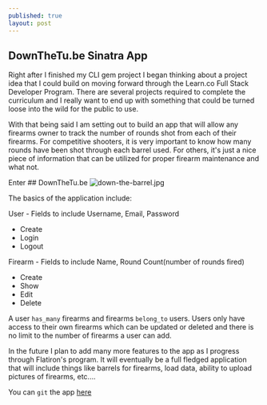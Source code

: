 ```yaml
---
published: true
layout: post
---
```

## DownTheTu.be Sinatra App

Right after I finished my CLI gem project I began thinking about a project idea that I could build on moving forward through the Learn.co Full Stack Developer Program. There are several projects required to complete the curriculum and I really want to end up with something that could be turned loose into the wild for the public to use.

With that being said I am setting out to build an app that will allow any firearms owner to track the number of rounds shot from each of their firearms. For competitive shooters, it is very important to know how many rounds have been shot through each barrel used. For others, it's just a nice piece of information that can be utilized for proper firearm maintenance and what not.

Enter ## DownTheTu.be
![down-the-barrel.jpg]({{site.baseurl}}/images/down-the-barrel.jpg)

The basics of the application include:

User - Fields to include Username, Email, Password
  * Create
  * Login
  * Logout

Firearm - Fields to include Name, Round Count(number of rounds fired)
  * Create
  * Show
  * Edit
  * Delete

A user `has_many` firearms and firearms `belong_to` users. Users only have access to their own firearms which can be updated or deleted and there is no limit to the number of firearms a user can add.

In the future I plan to add many more features to the app as I progress through Flatiron's program. It will eventually be a full fledged application that will include things like barrels for firearms, load data, ability to upload pictures of firearms, etc....

You can `git` the app [here](https://joshuaneedham.github.io/down-the-tube)



